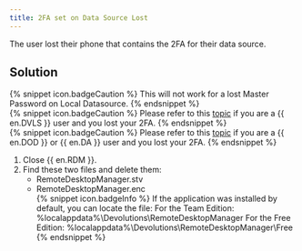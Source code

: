 ```yaml
---
title: 2FA set on Data Source Lost
---
```

The user lost their phone that contains the 2FA for their data source.
## Solution  
{% snippet icon.badgeCaution %}
This will not work for a lost Master Password on Local Datasource.
{% endsnippet %}  
{% snippet icon.badgeCaution %}
Please refer to this [topic](/kb/remote-desktop-manager/troubleshooting-articles/2fa-server-lost/) if you are a {{ en.DVLS }} user and you lost your 2FA.
{% endsnippet %}  
{% snippet icon.badgeCaution %}
Please refer to this [topic](/kb/remote-desktop-manager/troubleshooting-articles/2fa-lost-devolutions-account-dod/) if you are a {{ en.DOD }} or {{ en.DA }} user and you lost your 2FA.
{% endsnippet %}  

1. Close {{ en.RDM }}.
1. Find these two files and delete them:
    * RemoteDesktopManager.stv
    * RemoteDesktopManager.enc  
{% snippet icon.badgeInfo %}
If the application was installed by default, you can locate the file:
For the Team Edition: %localappdata%\Devolutions\RemoteDesktopManager
For the Free Edition: %localappdata%\Devolutions\RemoteDesktopManager\Free
{% endsnippet %}
